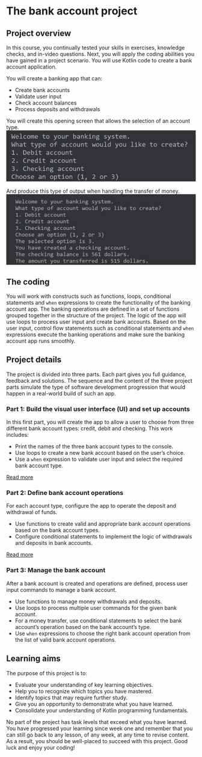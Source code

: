 # The bank account project

## Project overview
In this course, you continually tested your skills in exercises, knowledge checks, and in-video questions. 
Next, you will apply the coding abilities you have gained in a project scenario. 
You will use Kotlin code to create a bank account application.

You will create a banking app that can:
- Create bank accounts 
- Validate user input 
- Check account balances
- Process deposits and withdrawals

You will create this opening screen that allows the selection of an account type.
![](img/Kotlin-001.png)

And produce this type of output when handling the transfer of money.
![](img/Kotlin-002.png)

## The coding
You will work with constructs such as functions, loops, conditional statements and `when` expressions 
to create the functionality of the banking account app. 
The banking operations are defined in a set of functions grouped together in the structure of the project. 
The logic of the app will use loops to process user input and create bank accounts. 
Based on the user input, control flow statements such as conditional statements and 
`when` expressions execute the banking operations and make sure the banking account app runs smoothly.

## Project details
The project is divided into three parts. 
Each part gives you full guidance, feedback and solutions. 
The sequence and the content of the three project parts simulate the type of software development progression 
that would happen in a real-world build of such an app.

### Part 1: Build the visual user interface (UI) and set up accounts
In this first part, you will create the app to allow a user to choose from three different bank account types: 
credit, debit and checking. 
This work includes:
- Print the names of the three bank account types to the console. 
- Use loops to create a new bank account based on the user’s choice. 
- Use a `when` expression to validate user input and select the required bank account type.

[Read more](./Part-1.md)

### Part 2: Define bank account operations
For each account type, configure the app to operate the deposit and withdrawal of funds.
- Use functions to create valid and appropriate bank account operations based on the bank account types. 
- Configure conditional statements to implement the logic of withdrawals and deposits in bank accounts.
  
[Read more](./Part-2.md)

### Part 3: Manage the bank account
After a bank account is created and operations are defined, process user input commands to manage a bank account.
- Use functions to manage money withdrawals and deposits.
- Use loops to process multiple user commands for the given bank account. 
- For a money transfer, use conditional statements to select the bank account’s operation based on the bank account’s type. 
- Use `when` expressions to choose the right bank account operation from the list of valid bank account operations.

## Learning aims
The purpose of this project is to:
- Evaluate your understanding of key learning objectives. 
- Help you to recognize which topics you have mastered. 
- Identify topics that may require further study.
- Give you an opportunity to demonstrate what you have learned. 
- Consolidate your understanding of Kotlin programming fundamentals. 

No part of the project has task levels that exceed what you have learned. 
You have progressed your learning since week one and remember that you can still go back to any lesson, of any week, 
at any time to revise content. 
As a result, you should be well-placed to succeed with this project. Good luck and enjoy your coding!